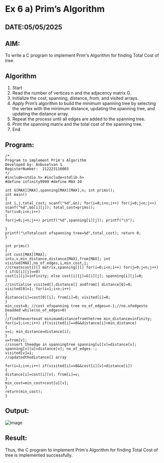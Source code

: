 # Ex 6 a) Prim’s Algorithm
## DATE:05/05/2025
## AIM:
To write a C program to implement Prim's Algorithm for finding Total Cost of tree.

## Algorithm
1.	Start
2.	Read the number of vertices n and the adjacency matrix G.
3.	Initialize the cost, spanning, distance, from, and visited arrays.
4.	Apply Prim’s algorithm to build the minimum spanning tree by selecting the vertex with the minimum distance, updating the spanning tree, and updating the distance array.
5.	Repeat the process until all edges are added to the spanning tree.
6.	Print the spanning matrix and the total cost of the spanning tree.
7.	End

## Program:
```
/*
Program to implement Prim's Algorithm
Developed by: Anbuselvan S
RegisterNumber:  212223110003
*/
#include<stdio.h> #include<stdlib.h>
#define infinity9999 #define MAX 20

int G[MAX][MAX],spanning[MAX][MAX],n; int prims();
int main()
{
int i,j,total_cost; scanf("%d",&n); for(i=0;i<n;i++) for(j=0;j<n;j++) scanf("%d",&G[i][j]); total_cost=prims();
for(i=0;i<n;i++)
{
for(j=0;j<n;j++) printf("%d",spanning[i][j]); printf("\n");
 
}
printf("\nTotalcost ofspanning tree=%d",total_cost); return 0;
}

int prims()
{
int cost[MAX][MAX];
intu,v,min_distance,distance[MAX],from[MAX]; int visited[MAX],no_of_edges,i,min_cost,j;
//createcost[][] matrix,spanning[][] for(i=0;i<n;i++) for(j=0;j<n;j++)
{ if(G[i][j]==0)
cost[i][j]=infinity; else cost[i][j]=G[i][j]; spanning[i][j]=0;
}
//initialise visited[],distance[] andfrom[] distance[0]=0;
visited[0]=1; for(i=1;i<n;i++)
{
distance[i]=cost[0][i]; from[i]=0; visited[i]=0;
}
min_cost=0; //cost ofspanning tree no_of_edges=n-1;//no.ofedgesto beadded while(no_of_edges>0)
{
//findthevertexat minimumdistancefromthetree min_distance=infinity;
for(i=1;i<n;i++) if(visited[i]==0&&distance[i]<min_distance)
{
v=i; min_distance=distance[i];
}
u=from[v];
//insert theedge in spanningtree spanning[u][v]=distance[v]; spanning[v][u]=distance[v]; no_of_edges--;
visited[v]=1;
//updatedthedistance[] array
 
for(i=1;i<n;i++) if(visited[i]==0&&cost[i][v]<distance[i])
{
distance[i]=cost[i][v]; from[i]=v;
}
min_cost=min_cost+cost[u][v];
}
return(min_cost);
}

```

## Output:
![image](https://github.com/user-attachments/assets/39f7e641-e377-4259-8ced-2f01a49a3a02)



## Result:
Thus, the C program to implement Prim's Algorithm for finding Total Cost of tree is implemented successfully.
